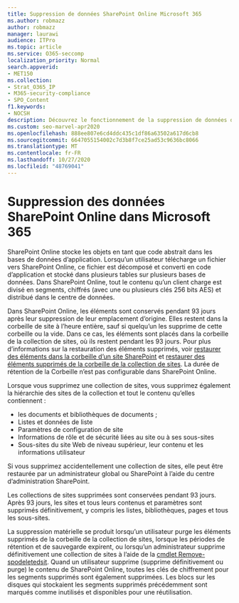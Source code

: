 ```yaml
---
title: Suppression de données SharePoint Online Microsoft 365
ms.author: robmazz
author: robmazz
manager: laurawi
audience: ITPro
ms.topic: article
ms.service: O365-seccomp
localization_priority: Normal
search.appverid:
- MET150
ms.collection:
- Strat_O365_IP
- M365-security-compliance
- SPO_Content
f1.keywords:
- NOCSH
description: Découvrez le fonctionnement de la suppression de données dans SharePoint Online, par exemple, l’emplacement où le contenu supprimé est stocké et Pendant combien de temps.
ms.custom: seo-marvel-apr2020
ms.openlocfilehash: 888ee807e6cd4ddc435c1df86a63502a617d6cb8
ms.sourcegitcommit: 6647055154002c7d3b8f7ce25ad53c9636bc8066
ms.translationtype: MT
ms.contentlocale: fr-FR
ms.lasthandoff: 10/27/2020
ms.locfileid: "48769041"
---
```

# <a name="sharepoint-online-data-deletion-in-microsoft-365"></a>Suppression des données SharePoint Online dans Microsoft 365

SharePoint Online stocke les objets en tant que code abstrait dans les bases de données d’application. Lorsqu’un utilisateur télécharge un fichier vers SharePoint Online, ce fichier est décomposé et converti en code d’application et stocké dans plusieurs tables sur plusieurs bases de données. Dans SharePoint Online, tout le contenu qu’un client charge est divisé en segments, chiffrés (avec une ou plusieurs clés 256 bits AES) et distribué dans le centre de données. 

Dans SharePoint Online, les éléments sont conservés pendant 93 jours après leur suppression de leur emplacement d’origine. Elles restent dans la corbeille de site à l’heure entière, sauf si quelqu’un les supprime de cette corbeille ou la vide. Dans ce cas, les éléments sont placés dans la corbeille de la collection de sites, où ils restent pendant les 93 jours. Pour plus d’informations sur la restauration des éléments supprimés, voir [restaurer des éléments dans la corbeille d’un site SharePoint](https://support.office.com/article/6df466b6-55f2-4898-8d6e-c0dff851a0be#ID0EAADAAA=Online
) et [restaurer des éléments supprimés de la corbeille de la collection de sites](https://support.office.com/article/5fa924ee-16d7-487b-9a0a-021b9062d14b). La durée de rétention de la Corbeille n’est pas configurable dans SharePoint Online.

Lorsque vous supprimez une collection de sites, vous supprimez également la hiérarchie des sites de la collection et tout le contenu qu’elles contiennent :

- les documents et bibliothèques de documents ;
- Listes et données de liste
- Paramètres de configuration de site
- Informations de rôle et de sécurité liées au site ou à ses sous-sites
- Sous-sites du site Web de niveau supérieur, leur contenu et les informations utilisateur

Si vous supprimez accidentellement une collection de sites, elle peut être restaurée par un administrateur global ou SharePoint à l’aide du centre d’administration SharePoint.

Les collections de sites supprimées sont conservées pendant 93 jours. Après 93 jours, les sites et tous leurs contenus et paramètres sont supprimés définitivement, y compris les listes, bibliothèques, pages et tous les sous-sites.

La suppression matérielle se produit lorsqu’un utilisateur purge les éléments supprimés de la corbeille de la collection de sites, lorsque les périodes de rétention et de sauvegarde expirent, ou lorsqu’un administrateur supprime définitivement une collection de sites à l’aide de la [cmdlet Remove-spodeletedsit](/powershell/module/sharepoint-online/Remove-SPODeletedSite?view=sharepoint-ps). Quand un utilisateur supprime (supprime définitivement ou purge) le contenu de SharePoint Online, toutes les clés de chiffrement pour les segments supprimés sont également supprimées. Les blocs sur les disques qui stockaient les segments supprimés précédemment sont marqués comme inutilisés et disponibles pour une réutilisation.

